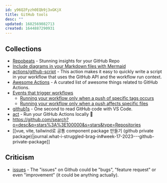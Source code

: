 ```yaml
---
id: y96Q2Fyzh0EQb9j3xGKjX
title: GitHub tools
desc: ""
updated: 1682569082713
created: 1644887290931
---
```


## Collections

- [Repobeats](https://repobeats.axiom.co/) - Stunning insights for your GitHub Repo
- [Include diagrams in your Markdown files with Mermaid](https://github.blog/2022-02-14-include-diagrams-markdown-files-mermaid/)
- [actions/github-script](https://github.com/actions/github-script) - This action makes it easy to quickly write a script in your workflow that uses the GitHub API and the workflow run context.
- [Awesome Actions](https://github.com/sdras/awesome-actions) - A curated list of awesome things related to GitHub Actions.
- [Events that trigger workflows](https://docs.github.com/en/actions/learn-github-actions/events-that-trigger-workflows)
  - [Running your workflow only when a push of specific tags occurs](https://docs.github.com/en/actions/using-workflows/events-that-trigger-workflows#running-your-workflow-only-when-a-push-of-specific-tags-occurs)
  - [Running your workflow only when a push affects specific files](https://docs.github.com/en/actions/using-workflows/events-that-trigger-workflows#running-your-workflow-only-when-a-push-affects-specific-files)
- [github1s](https://github.com/conwnet/github1s) - One second to read GitHub code with VS Code.
- [act](https://github.com/nektos/act) - Run your GitHub Actions locally 🚀
- https://github.com/search?o=desc&q=stars%3A%3E100000&s=stars&type=Repositories
- [[vue, vite, tailwind로 공통 component package 만들기 (github private package)|journal.what-i-struggled-brag-in#week-17-2023---github-private-package]]

## Criticism

- [issues](https://news.ycombinator.com/item?id=33772556) - The "issues" on Github could be "bugs", "feature request" or even "improvement" (it could be anything actually).
